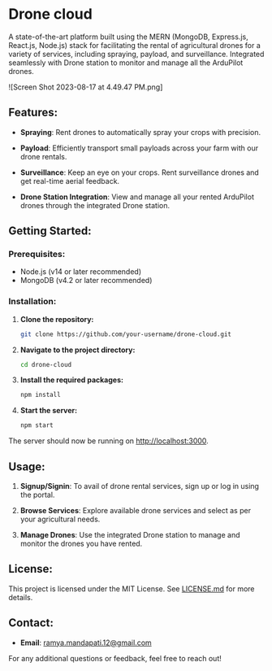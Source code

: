 # Drone cloud

A state-of-the-art platform built using the MERN (MongoDB, Express.js, React.js, Node.js) stack for facilitating the rental of agricultural drones for a variety of services, including spraying, payload, and surveillance. Integrated seamlessly with Drone station to monitor and manage all the ArduPilot drones.

![Screen Shot 2023-08-17 at 4.49.47 PM.png] 


## Features:

- **Spraying**: Rent drones to automatically spray your crops with precision.
  
- **Payload**: Efficiently transport small payloads across your farm with our drone rentals.

- **Surveillance**: Keep an eye on your crops. Rent surveillance drones and get real-time aerial feedback.

- **Drone Station Integration**: View and manage all your rented ArduPilot drones through the integrated Drone station.

## Getting Started:

### Prerequisites:
- Node.js (v14 or later recommended)
- MongoDB (v4.2 or later recommended)

### Installation:

1. **Clone the repository:**
    ```bash
    git clone https://github.com/your-username/drone-cloud.git
    ```

2. **Navigate to the project directory:**
    ```bash
    cd drone-cloud
    ```

3. **Install the required packages:**
    ```bash
    npm install
    ```

4. **Start the server:**
    ```bash
    npm start
    ```

The server should now be running on [http://localhost:3000](http://localhost:3000).

## Usage:

1. **Signup/Signin**: To avail of drone rental services, sign up or log in using the portal.

2. **Browse Services**: Explore available drone services and select as per your agricultural needs.

3. **Manage Drones**: Use the integrated Drone station to manage and monitor the drones you have rented.


## License:

This project is licensed under the MIT License. See [LICENSE.md](./LICENSE.md) for more details.

## Contact:


- **Email**: ramya.mandapati.12@gmail.com

For any additional questions or feedback, feel free to reach out!


